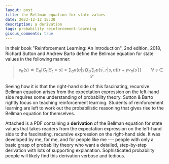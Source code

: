 ```yaml
---
layout: post
title: the Bellman equation for state values
date: 2022-12-12 15:30
description: a derivation
tags: probability reinforcement-learning
giscus_comments: true
---
```


In their book "Reinforcement Learning: An Introduction", 2nd edition, 2018, Richard Sutton and Andrew Barto define the Bellman equation for state values in the following manner:

> $$
v_\pi(s) \doteq \mathbb{E}_\pi [G_t|S_t = s] = \sum_a \pi(a|s) \sum_{s^\prime} \sum_r p(s^\prime ,r|s,a) \Big[r + \gamma v_\pi(s^\prime)\Big] \qquad \forall \ s \in \mathcal{S}
$$

Seeing how it is that the right-hand side of this fascinating, recursive Bellman equation arises from the expectation expression on the left-hand side requires some understanding of probability theory. Sutton & Barto rightly focus on teaching reinforcement learning. Students of reinforcement learning are left to work out the probabilistic reasoning that gives rise to the Bellman equation for themselves.

Attached is a PDF containing a **derivation** of the Bellman equation for state values that takes readers from the expectation expression on the left-hand side to the fascinating, recursive expression on the right-hand side.  It was developed by me, for me, and for people like me --- people with only a basic grasp of probability theory who want a detailed, step-by-step derivation with lots of supporting explanation. Sophisticated probability people will likely find this derivation verbose and tedious.

<h1 class="post-title">
<a href="{{ 'Bellman_equation_derivation.pdf' | prepend: 'assets/pdf/' | relative_url}}" target="_blank" rel="noopener noreferrer" class="float-left"><i class="fas fa-file-pdf"></i></a>
</h1>

